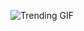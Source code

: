 
<!-- GIF_SECTION -->
![Trending GIF](https://media2.giphy.com/media/v1.Y2lkPThiYjIxNzcycmpjMDI0OTNkdTZtc280c21yYzE4ODd4NWkyNmZlOHR1MHU2ZnlpNyZlcD12MV9naWZzX3NlYXJjaCZjdD1n/scZPhLqaVOM1qG4lT9/giphy.gif)
<!-- END_GIF_SECTION -->

